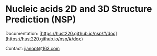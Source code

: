 # Nucleic acids 2D and 3D Structure Prediction (NSP)

Documentation: [https://hust220.github.io/nsp/#/doc](https://hust220.github.io/nsp/#/doc)

Contact: jianopt@163.com

